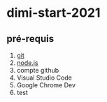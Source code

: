 # dimi-start-2021
## pré-requis
1. [git](https://git-scm.com/download)
1. [node.js](https://nodejs.org/fr/)
1. compte github
1. Visual Studio Code
1. Google Chrome Dev
1. test